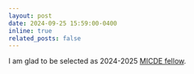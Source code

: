 ```yaml
---
layout: post
date: 2024-09-25 15:59:00-0400
inline: true
related_posts: false
---
```


I am glad to be selected as 2024-2025 [MICDE fellow](https://micde.umich.edu/micde-fellows-information/).
